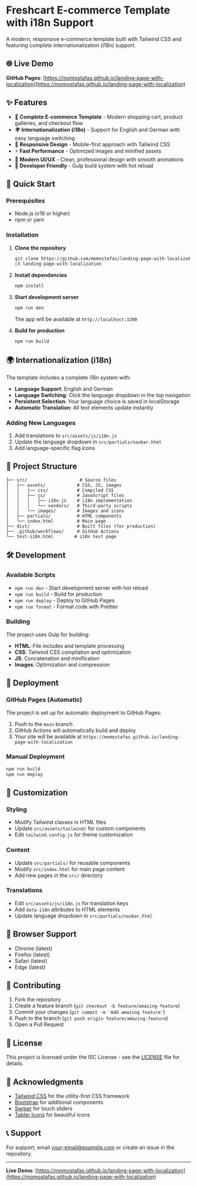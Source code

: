 # Freshcart E-commerce Template with i18n Support

A modern, responsive e-commerce template built with Tailwind CSS and featuring complete internationalization (i18n) support.

## 🌐 Live Demo

**GitHub Pages**: [https://momostafas.github.io/landing-page-with-localization](https://momostafas.github.io/landing-page-with-localization)

## ✨ Features

- 🛒 **Complete E-commerce Template** - Modern shopping cart, product galleries, and checkout flow
- 🌍 **Internationalization (i18n)** - Support for English and German with easy language switching
- 📱 **Responsive Design** - Mobile-first approach with Tailwind CSS
- ⚡ **Fast Performance** - Optimized images and minified assets
- 🎨 **Modern UI/UX** - Clean, professional design with smooth animations
- 🔧 **Developer Friendly** - Gulp build system with hot reload

## 🚀 Quick Start

### Prerequisites
- Node.js (v16 or higher)
- npm or yarn

### Installation

1. **Clone the repository**
   ```bash
   git clone https://github.com/momostafas/landing-page-with-localization.git
   cd landing-page-with-localization
   ```

2. **Install dependencies**
   ```bash
   npm install
   ```

3. **Start development server**
   ```bash
   npm run dev
   ```
   The app will be available at `http://localhost:3200`

4. **Build for production**
   ```bash
   npm run build
   ```

## 🌍 Internationalization (i18n)

The template includes a complete i18n system with:

- **Language Support**: English and German
- **Language Switching**: Click the language dropdown in the top navigation
- **Persistent Selection**: Your language choice is saved in localStorage
- **Automatic Translation**: All text elements update instantly

### Adding New Languages

1. Add translations to `src/assets/js/i18n.js`
2. Update the language dropdown in `src/partials/navbar.html`
3. Add language-specific flag icons

## 📁 Project Structure

```
├── src/                    # Source files
│   ├── assets/            # CSS, JS, images
│   │   ├── css/           # Compiled CSS
│   │   ├── js/            # JavaScript files
│   │   │   ├── i18n.js    # i18n implementation
│   │   │   └── vendors/   # Third-party scripts
│   │   └── images/        # Images and icons
│   ├── partials/          # HTML components
│   └── index.html         # Main page
├── dist/                  # Built files (for production)
├── .github/workflows/     # GitHub Actions
└── test-i18n.html        # i18n test page
```

## 🛠️ Development

### Available Scripts

- `npm run dev` - Start development server with hot reload
- `npm run build` - Build for production
- `npm run deploy` - Deploy to GitHub Pages
- `npm run format` - Format code with Prettier

### Building

The project uses Gulp for building:

- **HTML**: File includes and template processing
- **CSS**: Tailwind CSS compilation and optimization
- **JS**: Concatenation and minification
- **Images**: Optimization and compression

## 🚀 Deployment

### GitHub Pages (Automatic)

The project is set up for automatic deployment to GitHub Pages:

1. Push to the `main` branch
2. GitHub Actions will automatically build and deploy
3. Your site will be available at `https://momostafas.github.io/landing-page-with-localization`

### Manual Deployment

```bash
npm run build
npm run deploy
```

## 🎨 Customization

### Styling
- Modify Tailwind classes in HTML files
- Update `src/assets/tailwind/` for custom components
- Edit `tailwind.config.js` for theme customization

### Content
- Update `src/partials/` for reusable components
- Modify `src/index.html` for main page content
- Add new pages in the `src/` directory

### Translations
- Edit `src/assets/js/i18n.js` for translation keys
- Add `data-i18n` attributes to HTML elements
- Update language dropdown in `src/partials/navbar.html`

## 📱 Browser Support

- Chrome (latest)
- Firefox (latest)
- Safari (latest)
- Edge (latest)

## 🤝 Contributing

1. Fork the repository
2. Create a feature branch (`git checkout -b feature/amazing-feature`)
3. Commit your changes (`git commit -m 'Add amazing feature'`)
4. Push to the branch (`git push origin feature/amazing-feature`)
5. Open a Pull Request

## 📄 License

This project is licensed under the ISC License - see the [LICENSE](LICENSE) file for details.

## 🙏 Acknowledgments

- [Tailwind CSS](https://tailwindcss.com/) for the utility-first CSS framework
- [Bootstrap](https://getbootstrap.com/) for additional components
- [Swiper](https://swiperjs.com/) for touch sliders
- [Tabler Icons](https://tabler-icons.io/) for beautiful icons

## 📞 Support

For support, email your-email@example.com or create an issue in the repository.

---

**Live Demo**: [https://momostafas.github.io/landing-page-with-localization](https://momostafas.github.io/landing-page-with-localization)